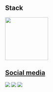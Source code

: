 



## Stack

   
  <a href="https://github.com/renanmainardes">  <img height="140em" src="https://github-readme-stats.vercel.app/api/top-langs/?username=renanmainardes&layout=compact&langs_count=7&theme=buefy"/>

  
  
   
   
    
   
   
   
   
  ## Social media
  

  <div> 
     <a href="https://www.linkedin.com/in/renanmainardes/" target="_blank"><img src="https://img.shields.io/badge/-LinkedIn-%230077B5?style=for-the-badge&logo=linkedin&logoColor=white" target="_blank"></a> 
    <a href="https://www.instagram.com/renanmainardes/" target="_blank"><img src="https://img.shields.io/badge/-Instagram-%23E4405F?style=for-the-badge&logo=instagram&logoColor=white" target="_blank"></a> 
  <a href="https://www.youtube.com/channel/UCNH9D0T_dTvQAtYpQ3HysgA" target="_blank"><img src="https://img.shields.io/badge/YouTube-FF0000?style=for-the-badge&logo=youtube&logoColor=white" target="_blank"></a>
 
 </div>

